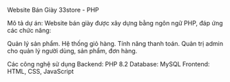 Website Bán Giày 33store - PHP

Mô tả dự án: Website bán giày được xây dựng bằng ngôn ngữ PHP, đáp ứng các chức năng:

Quản lý sản phẩm.
Hệ thống giỏ hàng.
Tính năng thanh toán.
Quản trị admin cho quản lý người dùng, sản phẩm, đơn hàng.

Các công nghệ sử dụng
Backend: PHP 8.2
Database: MySQL
Frontend: HTML, CSS, JavaScript
